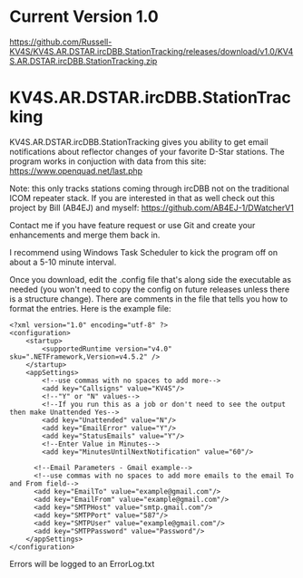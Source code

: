# Current Version 1.0
https://github.com/Russell-KV4S/KV4S.AR.DSTAR.ircDBB.StationTracking/releases/download/v1.0/KV4S.AR.DSTAR.ircDBB.StationTracking.zip

# KV4S.AR.DSTAR.ircDBB.StationTracking
KV4S.AR.DSTAR.ircDBB.StationTracking gives you ability to get email notifications about reflector changes of your favorite D-Star stations.
The program works in conjuction with data from this site: https://www.openquad.net/last.php

Note: this only tracks stations coming through ircDBB not on the traditional ICOM repeater stack. If you are interested in that as well check out this project by Bill (AB4EJ) and myself:
https://github.com/AB4EJ-1/DWatcherV1 

Contact me if you have feature request or use Git and create your enhancements and merge them back in.

I recommend using Windows Task Scheduler to kick the program off on about a 5-10 minute interval.

Once you download, edit the .config file that's along side the executable as needed (you won't need to copy the config on future releases unless there is a structure change). 
There are comments in the file that tells you how to format the entries. Here is the example file:
```
<?xml version="1.0" encoding="utf-8" ?>
<configuration>
    <startup> 
        <supportedRuntime version="v4.0" sku=".NETFramework,Version=v4.5.2" />
    </startup>
    <appSettings>
        <!--use commas with no spaces to add more-->
        <add key="Callsigns" value="KV4S"/>
        <!--"Y" or "N" values-->
        <!--If you run this as a job or don't need to see the output then make Unattended Yes-->
        <add key="Unattended" value="N"/>
        <add key="EmailError" value="Y"/>
        <add key="StatusEmails" value="Y"/>
        <!--Enter Value in Minutes-->
        <add key="MinutesUntilNextNotification" value="60"/>
      
      <!--Email Parameters - Gmail example-->
      <!--use commas with no spaces to add more emails to the email To and From field-->
      <add key="EmailTo" value="example@gmail.com"/>
      <add key="EmailFrom" value="example@gmail.com"/>
      <add key="SMTPHost" value="smtp.gmail.com"/>
      <add key="SMTPPort" value="587"/>
      <add key="SMTPUser" value="example@gmail.com"/>
      <add key="SMTPPassword" value="Password"/>
    </appSettings>
</configuration>

```
Errors will be logged to an ErrorLog.txt 
